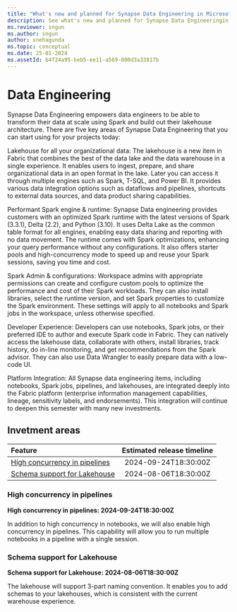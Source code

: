 ```yaml
---
title: "What's new and planned for Synapse Data Engineering in Microsoft Fabric"
description: See what's new and planned for Synapse Data Engineeringin Microsoft Fabric. Fabric Data Engineering release plans or roadmap.
ms.reviewer: sngun
ms.author: sngun
author: snehagunda
ms.topic: conceptual
ms.date: 25-01-2024 
ms.assetId: b4f24a95-beb5-ee11-a569-000d3a33817b
---
```


  
# Data Engineering

Synapse Data Engineering empowers data engineers to be able to transform their data at scale using Spark and build out their lakehouse architecture. There are five key areas of Synapse Data Engineering that you can start using for your projects today:

Lakehouse for all your organizational data: The lakehouse is a new item in Fabric that combines the best of the data lake and the data warehouse in a single experience. It enables users to ingest, prepare, and share organizational data in an open format in the lake. Later you can access it through multiple engines such as Spark, T-SQL, and Power BI. It provides various data integration options such as dataflows and pipelines, shortcuts to external data sources, and data product sharing capabilities.

Performant Spark engine & runtime: Synapse Data engineering provides customers with an optimized Spark runtime with the latest versions of Spark (3.3.1), Delta (2.2), and Python (3.10). It uses Delta Lake as the common table format for all engines, enabling easy data sharing and reporting with no data movement. The runtime comes with Spark optimizations, enhancing your query performance without any configurations. It also offers starter pools and high-concurrency mode to speed up and reuse your Spark sessions, saving you time and cost.

Spark Admin & configurations: Workspace admins with appropriate permissions can create and configure custom pools to optimize the performance and cost of their Spark workloads. They can also install libraries, select the runtime version, and set Spark properties to customize the Spark environment. These settings will apply to all notebooks and Spark jobs in the workspace, unless otherwise specified.

Developer Experience: Developers can use notebooks, Spark jobs, or their preferred IDE to author and execute Spark code in Fabric. They can natively access the lakehouse data, collaborate with others, install libraries, track history, do in-line monitoring, and get recommendations from the Spark advisor. They can also use Data Wrangler to easily prepare data with a low-code UI.

Platform Integration: All Synapse data engineering items, including notebooks, Spark jobs, pipelines, and lakehouses, are integrated deeply into the Fabric platform (enterprise information management capabilities, lineage, sensitivity labels, and endorsements). This integration will continue to deepen this semester with many new investments.
## Invetment areas

|     **Feature**      | **Estimated release timeline** |    
|:-------------------| :------------------------------:|  
|[High concurrency in pipelines](#High-concurrency)|2024-09-24T18:30:00Z|
|[Schema support for Lakehouse](#Schema-support)|2024-08-06T18:30:00Z|

### <a name="High-concurrency"></a>High concurrency in pipelines
**High concurrency in pipelines: 2024-09-24T18:30:00Z**

In addition to high concurrency in notebooks, we will also enable high
concurrency in pipelines. This capability will allow you to run multiple
notebooks in a pipeline with a single session.



### <a name="Schema-support"></a>Schema support for Lakehouse
**Schema support for Lakehouse: 2024-08-06T18:30:00Z**

The lakehouse will support 3-part naming convention. It enables you to add
schemas to your lakehouses, which is consistent with the current warehouse
experience.


